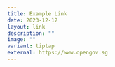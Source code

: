 ```yaml
---
title: Example Link
date: 2023-12-12
layout: link
description: ""
image: ""
variant: tiptap
external: https://www.opengov.sg
---
```

